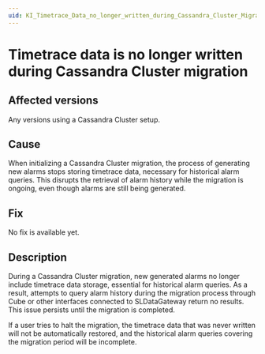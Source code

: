 ```yaml
---
uid: KI_Timetrace_Data_no_longer_written_during_Cassandra_Cluster_Migration
---
```


# Timetrace data is no longer written during Cassandra Cluster migration

## Affected versions

Any versions using a Cassandra Cluster setup.

## Cause

When initializing a Cassandra Cluster migration, the process of generating new alarms stops storing timetrace data, necessary for historical alarm queries. This disrupts the retrieval of alarm history while the migration is ongoing, even though alarms are still being generated.

## Fix

No fix is available yet.

## Description

During a Cassandra Cluster migration, new generated alarms no longer include timetrace data storage, essential for historical alarm queries. As a result, attempts to query alarm history during the migration process through Cube or other interfaces connected to SLDataGateway return no results. This issue persists until the migration is completed.

If a user tries to halt the migration, the timetrace data that was never written will not be automatically restored, and the historical alarm queries covering the migration period will be incomplete.
